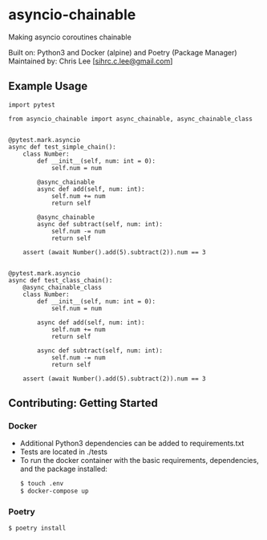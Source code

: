 # asyncio-chainable

Making asyncio coroutines chainable

Built on: Python3 and Docker (alpine) and Poetry (Package Manager)<br>
Maintained by: Chris Lee [sihrc.c.lee@gmail.com]

## Example Usage
```python3
import pytest

from asyncio_chainable import async_chainable, async_chainable_class


@pytest.mark.asyncio
async def test_simple_chain():
    class Number:
        def __init__(self, num: int = 0):
            self.num = num

        @async_chainable
        async def add(self, num: int):
            self.num += num
            return self

        @async_chainable
        async def subtract(self, num: int):
            self.num -= num
            return self

    assert (await Number().add(5).subtract(2)).num == 3


@pytest.mark.asyncio
async def test_class_chain():
    @async_chainable_class
    class Number:
        def __init__(self, num: int = 0):
            self.num = num

        async def add(self, num: int):
            self.num += num
            return self

        async def subtract(self, num: int):
            self.num -= num
            return self

    assert (await Number().add(5).subtract(2)).num == 3
```

## Contributing: Getting Started

### Docker

- Additional Python3 dependencies can be added to requirements.txt<br>
- Tests are located in ./tests <br>
- To run the docker container with the basic requirements, dependencies, and the package installed:
  ```bash
  $ touch .env
  $ docker-compose up
  ```

### Poetry

```
$ poetry install
```
